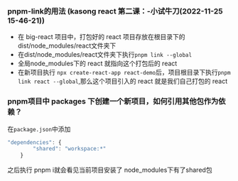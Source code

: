 ### pnpm-link的用法 (kasong react 第二课：-小试牛刀(2022-11-25 15-46-21))

- 在 big-react 项目中，打包好的 react 项目存放在根目录下的 dist/node_modules/react文件夹下
- 在dist/node_modules/react文件夹下执行`pnpm link --global`
- 全局node_modules下的 react 就指向这个打包后的 react
- 在新项目执行 `npx create-react-app react-demo`后，项目根目录下执行`pnpm link react --global`,那么这个项目引入的 react 就是我们自己打包的 react

### pnpm项目中 packages 下创建一个新项目，如何引用其他包作为依赖？
在`package.json`中添加
```js
"dependencies": {
		"shared": "workspace:*"
    }
```
之后执行 pnpm i就会看见当前项目安装了 node_modules下有了shared包